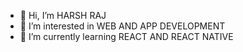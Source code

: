 - 👋 Hi, I’m HARSH RAJ
- 👀 I’m interested in WEB AND APP DEVELOPMENT 
- 🌱 I’m currently learning REACT AND REACT NATIVE


